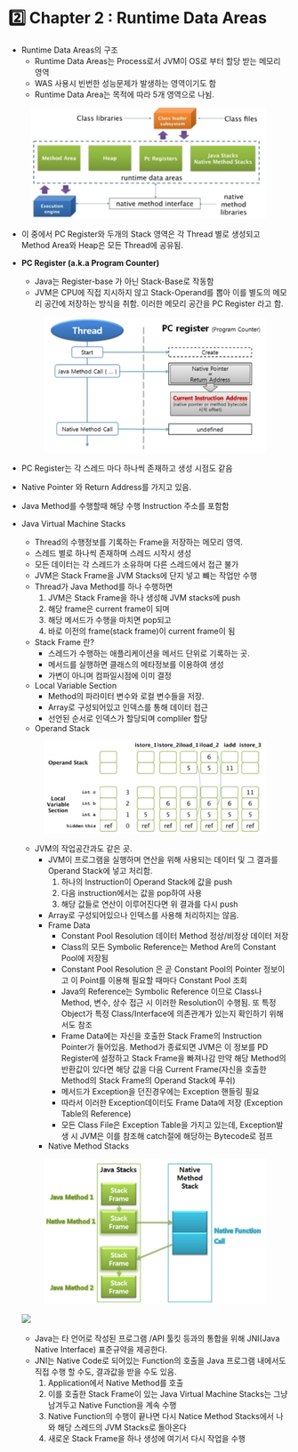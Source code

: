 # 2️⃣ Chapter 2 : Runtime Data Areas

* Runtime Data Areas의 구조
  * Runtime Data Areas는 Process로서 JVM이 OS로 부터 할당 받는 메모리 영역
  * WAS 사용시 빈번한 성능문제가 발생하는 영역이기도 함
  * Runtime Data Area는 목적에 따라 5개 영역으로 나뉨.

<figure><img src="../../.gitbook/assets/image (2).png" alt=""><figcaption></figcaption></figure>

* 이 중에서 PC Register와 두개의 Stack 영역은 각 Thread 별로 생성되고 Method Area와 Heap은 모든 Thread에 공유됨.
*   **PC Register (a.k.a Program Counter)**

    * Java는 Register-base 가 아닌 Stack-Base로 작동함
    * JVM은 CPU에 직접 지시하지 않고 Stack-Operand를 뽑아 이를 별도의 메모리 공간에 저장하는 방식을 취함. 이러한 메모리 공간을 PC Register 라고 함.

    <figure><img src="../../.gitbook/assets/image (1) (1) (1).png" alt=""><figcaption></figcaption></figure>
* PC Register는 각 스레드 마다 하나씩 존재하고 생성 시점도 같음
* Native Pointer 와 Return Address를 가지고 있음.
* Java Method를 수행할때 해당 수행 Instruction 주소를 포함함
*   Java Virtual Machine Stacks

    * Thread의 수행정보를 기록하는 Frame을 저장하는 메모리 영역.
    * 스레드 별로 하나씩 존재하며 스레드 시작시 생성
    * 모든 데이터는 각 스레드가 소유하며 다른 스레드에서 접근 불가
    * JVM은 Stack Frame을 JVM Stacks에 단지 넣고 뺴는 작업만 수행
    * Thread가 Java Method를 하나 수행하면
      1. JVM은 Stack Frame을 하나 생성해 JVM stacks에 push
      2. 해당 frame은 current frame이 되며
      3. 해당 메서드가 수행을 마치면 pop되고
      4. 바로 이전의 frame(stack frame)이 current frame이 됨
    * Stack Frame 란?
      * 스레드가 수행하는 애플리케이션을 메서드 단위로 기록하는 곳.
      * 메서드를 실행하면 클래스의 메타정보를 이용하여 생성
      * 가변이 아니며 컴파일시점에 이미 결정
    * Local Variable Section
      * Method의 파라미터 변수와 로컬 변수들을 저장.
      * Array로 구성되어있고 인덱스를 통해 데이터 접근
      * 선언된 순서로 인덱스가 할당되며 compliler 할당
    * Operand Stack



    <figure><img src="../../.gitbook/assets/image (3).png" alt=""><figcaption></figcaption></figure>

    * JVM의 작업공간과도 같은 곳.
      * JVM이 프로그램을 실행하며 연산을 위해 사용되는 데이터 및 그 결과를 Operand Stack에 넣고 처리함.
        1. 하나의 Instruction이 Operand Stack에 값을 push
        2. 다음 instruction에서는 값을 pop하여 사용
        3. 해당 값들로 연산이 이루어진다면 위 결과를 다시 push
      * Array로 구성되어있으나 인덱스를 사용해 처리하지는 않음.
      * Frame Data
        * Constant Pool Resolution 데이터 Method 정상/비정상 데이터 저장
        * Class의 모든 Symbolic Reference는 Method Are의 Constant Pool에 저장됨
        * Constant Pool Resolution 은 곧 Constant Pool의 Pointer 정보이고 이 Point를 이용해 필요할 때마다 Constant Pool 조회
        * Java의 Reference는 Symbolic Reference 이므로 Class나 Method, 변수, 상수 접근 시 이러한 Resolution이 수행됨. 또 특정 Object가 특정 Class/Interface에 의존관계가 있는지 확인하기 위해서도 참조
        * Frame Data에는 자신을 호출한 Stack Frame의 Instruction Pointer가 들어있음. Method가 종료되면 JVM은 이 정보를 PD Register에 설정하고 Stack Frame을 빠져나감 만약 해당 Method의 반환값이 있다면 해당 값을 다음 Current Frame(자신을 호출한 Method의 Stack Frame의 Operand Stack에 푸쉬)
        * 메서드가 Exception을 던진경우에는 Exception 핸들링 필요
        * 따라서 이러한 Exception데이터도 Frame Data에 저장 (Exception Table의 Reference)
        * 모든 Class File은 Exception Table을 가지고 있는데, Exception발생 시 JVM은 이를 참조해 catch절에 해당하는 Bytecode로 점프
      * Native Method Stacks

    <figure><img src="../../.gitbook/assets/image (4).png" alt=""><figcaption></figcaption></figure>

    ![](https://prod-files-secure.s3.us-west-2.amazonaws.com/27be91b2-add3-4771-858a-64a6e8561d41/add41cd9-33d9-4fae-a1e5-c1c23b629b0d/%E1%84%89%E1%85%B3%E1%84%8F%E1%85%B3%E1%84%85%E1%85%B5%E1%86%AB%E1%84%89%E1%85%A3%E1%86%BA_2024-07-21_%E1%84%8B%E1%85%A9%E1%84%92%E1%85%AE_2.46.45.png)

    * Java는 타 언어로 작성된 프로그램 /API 툴킷 등과의 통합을 위해 JNI(Java Native Interface) 표준규약을 제공한다.
    * JNI는 Native Code로 되어있는 Function의 호출을 Java 프로그램 내에서도 직접 수행 할 수도, 결과값을 받을 수도 있음.
      1. Application에서 Native Method를 호출
      2. 이를 호출한 Stack Frame이 있는 Java Virtual Machine Stacks는 그냥 남겨두고 Native Function을 계속 수행
      3. Native Function의 수행이 끝나면 다시 Natice Method Stacks에서 나와 해당 스레드의 JVM Stacks로 돌아온다
      4. 새로운 Stack Frame을 하나 생성에 여기서 다시 작업을 수행
